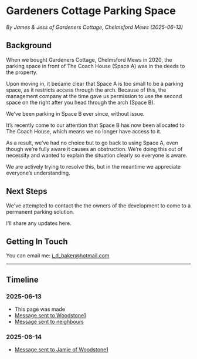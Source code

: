 # Gardeners Cottage Parking Space

_By James & Jess of Gardeners Cottage, Chelmsford Mews (2025-06-13)_

## Background

When we bought Gardeners Cottage, Chelmsford Mews in 2020, the parking space in front of The Coach House (Space A) was in the deeds to the property.

Upon moving in, it became clear that Space A is too small to be a parking space, as it restricts access through the arch. Because of this, the management company at the time gave us permission to use the second space on the right after you head through the arch (Space B).

We’ve been parking in Space B ever since, without issue.

It’s recently come to our attention that Space B has now been allocated to The Coach House, which means we no longer have access to it.

As a result, we’ve had no choice but to go back to using Space A, even though we’re fully aware it causes an obstruction. We’re doing this out of necessity and wanted to explain the situation clearly so everyone is aware.

We are actively trying to resolve this, but in the meantime we appreciate everyone’s understanding.

## Next Steps

We've attempted to contact the the owners of the development to come to a permanent parking solution.

I'll share any updates here. 

## Getting In Touch

You can email me: [j\_d\_baker@hotmail.com](mailto:j_d_baker@hotmail.com?subject=Gardeners%20Cottage%20Parking%20Space)

---

## Timeline

### 2025-06-13

- This page was made
- [Message sent to Woodstone1](/communications/2025-06-13-woodstone1-contact-us.md)
- [Message sent to neighbours](/communications/2025-06-13-message-to-neighbours.md)

### 2025-06-14

- [Message sent to Jamie of Woodstone1](/communications/2025-06-14-message-to-jamie-woodstone1.md)
